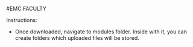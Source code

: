 #EMC FACULTY

Instructions:
- Once downloaded, navigate to modules folder. Inside with it, you can create folders which uploaded files will be stored.
